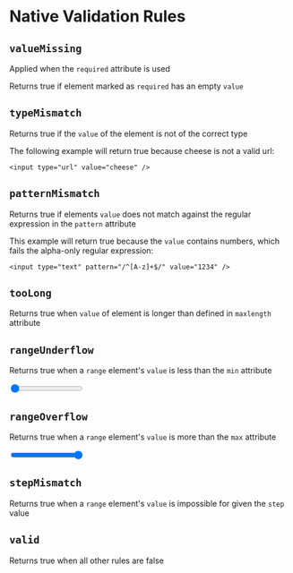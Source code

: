 # Native Validation Rules

## `valueMissing`

Applied when the `required` attribute is used

Returns true if element marked as `required` has an empty `value`

## `typeMismatch`

Returns true if the `value` of the element is not of the correct type

The following example will return true because cheese is not a valid url:

    <input type="url" value="cheese" />

## `patternMismatch`

Returns true if elements `value` does not match against the regular expression
in the `pattern` attribute

This example will return true because the `value` contains numbers, which fails
the alpha-only regular expression:

    <input type="text" pattern="/^[A-z]+$/" value="1234" />

## `tooLong`

Returns true when `value` of element is longer than defined in `maxlength`
attribute

## `rangeUnderflow`

Returns true when a `range` element's `value` is less than the `min` attribute

  <input type="range" min="5" max="10" value="0" />

## `rangeOverflow`

Returns true when a `range` element's `value` is more than the `max` attribute

  <input type="range" min="5" max="10" value="20" />

## `stepMismatch`

Returns true when a `range` element's `value` is impossible for given the
`step` value

## `valid`

Returns true when all other rules are false
